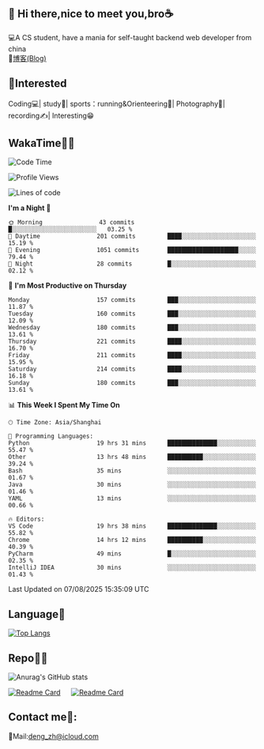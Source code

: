 👋 Hi there,nice to meet you,bro☕
---
💻A CS student, have a mania for self-taught backend web developer from china   
📌[博客(Blog)](https://github.com/HealUP/MyBlog)

 <!-- waka-box start -->
 <!-- waka-box end -->
 
🧲**Interested**
--
Coding💻| study📖| sports：running&Orienteering🏃‍| Photography📸| recording✍️| Interesting😁

WakaTime👨‍💻
---
<!--START_SECTION:waka-->
![Code Time](http://img.shields.io/badge/Code%20Time-3%2C401%20hrs%2034%20mins-blue)

![Profile Views](http://img.shields.io/badge/Profile%20Views-0-blue)

![Lines of code](https://img.shields.io/badge/From%20Hello%20World%20I%27ve%20Written-205.1%20thousand%20lines%20of%20code-blue)

**I'm a Night 🦉** 

```text
🌞 Morning                43 commits          █░░░░░░░░░░░░░░░░░░░░░░░░   03.25 % 
🌆 Daytime                201 commits         ████░░░░░░░░░░░░░░░░░░░░░   15.19 % 
🌃 Evening                1051 commits        ████████████████████░░░░░   79.44 % 
🌙 Night                  28 commits          █░░░░░░░░░░░░░░░░░░░░░░░░   02.12 % 
```
📅 **I'm Most Productive on Thursday** 

```text
Monday                   157 commits         ███░░░░░░░░░░░░░░░░░░░░░░   11.87 % 
Tuesday                  160 commits         ███░░░░░░░░░░░░░░░░░░░░░░   12.09 % 
Wednesday                180 commits         ███░░░░░░░░░░░░░░░░░░░░░░   13.61 % 
Thursday                 221 commits         ████░░░░░░░░░░░░░░░░░░░░░   16.70 % 
Friday                   211 commits         ████░░░░░░░░░░░░░░░░░░░░░   15.95 % 
Saturday                 214 commits         ████░░░░░░░░░░░░░░░░░░░░░   16.18 % 
Sunday                   180 commits         ███░░░░░░░░░░░░░░░░░░░░░░   13.61 % 
```


📊 **This Week I Spent My Time On** 

```text
🕑︎ Time Zone: Asia/Shanghai

💬 Programming Languages: 
Python                   19 hrs 31 mins      ██████████████░░░░░░░░░░░   55.47 % 
Other                    13 hrs 48 mins      ██████████░░░░░░░░░░░░░░░   39.24 % 
Bash                     35 mins             ░░░░░░░░░░░░░░░░░░░░░░░░░   01.67 % 
Java                     30 mins             ░░░░░░░░░░░░░░░░░░░░░░░░░   01.46 % 
YAML                     13 mins             ░░░░░░░░░░░░░░░░░░░░░░░░░   00.66 % 

🔥 Editors: 
VS Code                  19 hrs 38 mins      ██████████████░░░░░░░░░░░   55.82 % 
Chrome                   14 hrs 12 mins      ██████████░░░░░░░░░░░░░░░   40.39 % 
PyCharm                  49 mins             █░░░░░░░░░░░░░░░░░░░░░░░░   02.35 % 
IntelliJ IDEA            30 mins             ░░░░░░░░░░░░░░░░░░░░░░░░░   01.43 % 
```


 Last Updated on 07/08/2025 15:35:09 UTC
<!--END_SECTION:waka-->

Language🚀
---
[![Top Langs](https://github-readme-stats.vercel.app/api/top-langs/?username=HealUP&layout=compact&hide_border=true)](https://github.com/HealUP)

Repo🧑‍💻
---
![Anurag's GitHub stats](https://github-readme-stats.vercel.app/api?username=HealUP&count_private=true&show_icons=true&theme=gruvbox&hide_border=true) 

[![Readme Card](https://github-readme-stats.vercel.app/api/pin/?username=HealUP&repo=InternetEy&theme=transparent)](https://github.com/HealUP/InternetEy) &emsp;
[![Readme Card](https://github-readme-stats.vercel.app/api/pin/?username=HealUP&repo=CampusExperience&theme=transparent)](https://github.com/HealUP/CampusExperience)


Contact me📱:
---
📮Mail:deng_zh@icloud.com  
